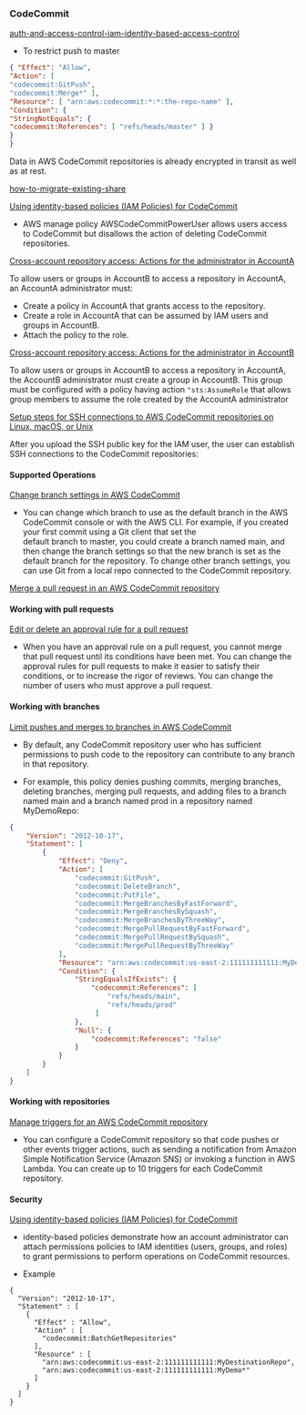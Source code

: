 

### CodeCommit

[auth-and-access-control-iam-identity-based-access-control](https://docs.aws.amazon.com/codecommit/latest/userguide/auth-and-access-control-iam-identity-based-access-control.html#identity-based-policies-example-4)

- To restrict push to master

```json
{ "Effect": "Allow",
"Action": [
"codecommit:GitPush",
"codecommit:Merge*" ],
"Resource": [ "arn:aws:codecommit:*:*:the-repo-name" ],
"Condition": {
"StringNotEquals": {
"codecommit:References": [ "refs/heads/master" ] }
}
}
```

Data in AWS CodeCommit repositories is already encrypted in transit as
well as at rest.

[how-to-migrate-existing-share](https://docs.aws.amazon.com/codecommit/latest/userguide/how-to-migrate-repository-existing.html#how-to-migrate-existing-share)

[Using identity-based policies (IAM Policies) for CodeCommit](https://docs.aws.amazon.com/codecommit/latest/userguide/auth-and-access-control-iam-identity-based-access-control.html)

- AWS manage policy AWSCodeCommitPowerUser allows users access to CodeCommit but disallows the action of deleting
  CodeCommit repositories.


[Cross-account repository access: Actions for the administrator in AccountA](https://docs.aws.amazon.com/codecommit/latest/userguide/cross-account-administrator-a.html)

To allow users or groups in AccountB to access a repository in AccountA, an AccountA administrator must:
- Create a policy in AccountA that grants access to the repository.
- Create a role in AccountA that can be assumed by IAM users and groups in AccountB.
- Attach the policy to the role.

[Cross-account repository access: Actions for the administrator in AccountB](https://docs.aws.amazon.com/codecommit/latest/userguide/cross-account-administrator-b.html)

To allow users or groups in AccountB to access a repository in AccountA, the AccountB
administrator must create a group in AccountB. This group must be configured with a policy having
action `"sts:AssumeRole` that allows group members to assume the role created by the AccountA administrator

[Setup steps for SSH connections to AWS CodeCommit repositories on Linux, macOS, or Unix](https://docs.aws.amazon.com/codecommit/latest/userguide/setting-up-ssh-unixes.html)

After you upload the SSH public key for the IAM user, the user can establish SSH connections to the CodeCommit repositories:

#### Supported Operations
[Change branch settings in AWS CodeCommit](https://docs.aws.amazon.com/codecommit/latest/userguide/how-to-change-branch.html)

- You can change which branch to use as the default branch in the AWS CodeCommit console or with the AWS CLI. For example, if you created your first commit using a Git client that set the  
  default branch to master, you could create a branch named main, and then change the branch settings so that the new branch is set as the default branch for the repository.
  To change other branch settings, you can use Git from a local repo connected to the CodeCommit repository.

[Merge a pull request in an AWS CodeCommit repository](https://docs.aws.amazon.com/codecommit/latest/userguide/how-to-merge-pull-request.html)


#### Working with pull requests

[Edit or delete an approval rule for a pull request](https://docs.aws.amazon.com/codecommit/latest/userguide/how-to-edit-delete-pull-request-approval-rule.html)

- When you have an approval rule on a pull request, you cannot merge that pull request until its conditions have been met. You can change the approval rules for pull requests to make it easier to satisfy their conditions, or to increase the rigor of reviews. You can change the number of users who must approve a pull request.

#### Working with branches

[Limit pushes and merges to branches in AWS CodeCommit](https://docs.aws.amazon.com/codecommit/latest/userguide/how-to-conditional-branch.html)

- By default, any CodeCommit repository user who has sufficient permissions to push code to the repository can contribute to any branch in that repository.

- For example, this policy denies pushing commits, merging branches, deleting branches, merging pull requests, and adding files to a branch named main and a branch named prod in a repository named MyDemoRepo:

```json
{
    "Version": "2012-10-17",
    "Statement": [
        {
            "Effect": "Deny",
            "Action": [
                "codecommit:GitPush",
                "codecommit:DeleteBranch",
                "codecommit:PutFile",
                "codecommit:MergeBranchesByFastForward",
                "codecommit:MergeBranchesBySquash",
                "codecommit:MergeBranchesByThreeWay",
                "codecommit:MergePullRequestByFastForward",
                "codecommit:MergePullRequestBySquash",
                "codecommit:MergePullRequestByThreeWay"
            ],
            "Resource": "arn:aws:codecommit:us-east-2:111111111111:MyDemoRepo",
            "Condition": {
                "StringEqualsIfExists": {
                    "codecommit:References": [
                        "refs/heads/main", 
                        "refs/heads/prod"
                     ]
                },
                "Null": {
                    "codecommit:References": "false"
                }
            }
        }
    ]
}
```


#### Working with repositories

[Manage triggers for an AWS CodeCommit repository](https://docs.aws.amazon.com/codecommit/latest/userguide/how-to-notify.html)

- You can configure a CodeCommit repository so that code pushes or other events trigger actions, such as sending a notification from Amazon Simple Notification Service (Amazon SNS) or invoking a function in AWS Lambda. You can create up to 10 triggers for each CodeCommit repository.


#### Security

[Using identity-based policies (IAM Policies) for CodeCommit](https://docs.aws.amazon.com/codecommit/latest/userguide/auth-and-access-control-iam-identity-based-access-control.html#identity-based-policies-example-4)

- identity-based policies demonstrate how an account administrator can attach permissions policies to IAM identities (users, groups, and roles) to grant permissions to perform operations on CodeCommit resources.

- Example

```josn
{
  "Version": "2012-10-17",
  "Statement" : [
    {
      "Effect" : "Allow",
      "Action" : [
        "codecommit:BatchGetRepositories"
      ],
      "Resource" : [
        "arn:aws:codecommit:us-east-2:111111111111:MyDestinationRepo",
        "arn:aws:codecommit:us-east-2:111111111111:MyDemo*"
      ]
    }
  ]
}
```

